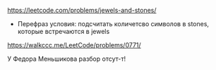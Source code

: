 https://leetcode.com/problems/jewels-and-stones/
- Перефраз условия: подсчитать количетсво символов в stones, которые встречаются в jewels

https://walkccc.me/LeetCode/problems/0771/

У Федора Меньшикова разбор отсут-т!
